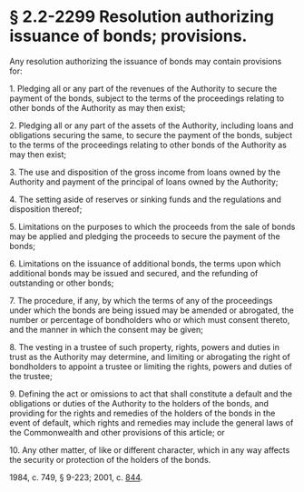 # § 2.2-2299 Resolution authorizing issuance of bonds; provisions.

<p>Any resolution authorizing the issuance of bonds may contain provisions for:</p><p>1. Pledging all or any part of the revenues of the Authority to secure the payment of the bonds, subject to the terms of the proceedings relating to other bonds of the Authority as may then exist;</p><p>2. Pledging all or any part of the assets of the Authority, including loans and obligations securing the same, to secure the payment of the bonds, subject to the terms of the proceedings relating to other bonds of the Authority as may then exist;</p><p>3. The use and disposition of the gross income from loans owned by the Authority and payment of the principal of loans owned by the Authority;</p><p>4. The setting aside of reserves or sinking funds and the regulations and disposition thereof;</p><p>5. Limitations on the purposes to which the proceeds from the sale of bonds may be applied and pledging the proceeds to secure the payment of the bonds;</p><p>6. Limitations on the issuance of additional bonds, the terms upon which additional bonds may be issued and secured, and the refunding of outstanding or other bonds;</p><p>7. The procedure, if any, by which the terms of any of the proceedings under which the bonds are being issued may be amended or abrogated, the number or percentage of bondholders who or which must consent thereto, and the manner in which the consent may be given;</p><p>8. The vesting in a trustee of such property, rights, powers and duties in trust as the Authority may determine, and limiting or abrogating the right of bondholders to appoint a trustee or limiting the rights, powers and duties of the trustee;</p><p>9. Defining the act or omissions to act that shall constitute a default and the obligations or duties of the Authority to the holders of the bonds, and providing for the rights and remedies of the holders of the bonds in the event of default, which rights and remedies may include the general laws of the Commonwealth and other provisions of this article; or</p><p>10. Any other matter, of like or different character, which in any way affects the security or protection of the holders of the bonds.</p><p>1984, c. 749, § 9-223; 2001, c. <a href='http://lis.virginia.gov/cgi-bin/legp604.exe?011+ful+CHAP0844'>844</a>.</p>